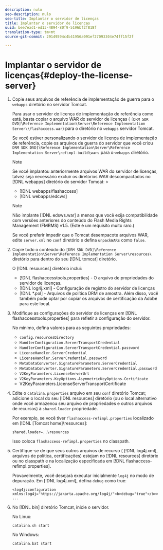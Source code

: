 ```yaml
---
description: nulo
seo-description: nulo
seo-title: Implantar o servidor de licenças
title: Implantar o servidor de licenças
uuid: bee7ead1-ed13-4894-80f9-5196bf2f818f
translation-type: tm+mt
source-git-commit: 29149594c4b41956a091ef27093304e74ff15f2f

---
```



# Implantar o servidor de licenças{#deploy-the-license-server}

1. Copie seus arquivos de referência de implementação de guerra para o `webapps` diretório no servidor Tomcat.

   Para usar o servidor de licença de implementação de referência como está, basta copiar o arquivo WAR do servidor de licenças ( `[DRM SDK DVD]\Reference Implementation\Server\Reference Implementation Server\\flashaccess.war`) para o diretório no `webapps` servidor Tomcat.

   Se você estiver personalizando o servidor de licença de implementação de referência, copie os arquivos de guerra do servidor que você criou `DRM SDK DVD]\Reference Implementation\Server\Reference Implementation Server\refimpl-build\wars` para o `webapps` diretório.

   >[!NOTE]
   >
   >Se você implantou anteriormente arquivos WAR do servidor de licenças, talvez seja necessário excluir os diretórios WAR descompactados no [!DNL webapps] diretório do servidor Tomcat:        >
   >
   >* [!DNL webapps/flashaccess]
   >* [!DNL webapps/edcws]


   >[!NOTE]
   >
   >Não implante [!DNL edsws.war] a menos que você exija compatibilidade com versões anteriores do conteúdo do Flash Media Rights Management (FMRMS) v1.5. (Este é um requisito muito raro.)
   >
   >Se você preferir impedir que o Tomcat desempacote arquivos WAR, edite `server.xml` no `conf` diretório e defina `unpackWARs` como `false`.

1. Copie todo o conteúdo do `[DRM SDK DVD]\Reference Implementation\Server\Reference Implementation Server\resources\` diretório para dentro do seu [!DNL tomcat] diretório.

   O [!DNL resources] diretório inclui:

   * [!DNL flashaccesstools.properties] - O arquivo de propriedades do servidor de licenças.
   * [!DNL log4j.xml] - Configuração de registro do servidor de licenças
   * [!DNL *.pol] - Arquivos de política DRM de amostra.
   Além disso, você também pode optar por copiar os arquivos de certificação da Adobe para este local.

1. Modifique as configurações do servidor de licenças em [!DNL flashaccesstools.properties] para refletir a configuração do servidor.

   No mínimo, defina valores para as seguintes propriedades:

   * `config.resourcesDirectory`
   * `HandlerConfiguration.ServerTransportCredential`
   * `HandlerConfiguration.ServerTransportCredential.password`
   * `LicenseHandler.ServerCredential`
   * `LicenseHandler.ServerCredential.password`
   * `MetaDataConverter.SignatureParameters.ServerCredential`
   * `MetaDataConverter.SignatureParameters.ServerCredential.password`
   * `V2KeyParameters.LicenseServerUrl`
   * `V2KeyParameters.KeyOptions.AsymmetricKeyOptions.Certificate`
   * V2KeyParameters.LicenseServerTransportCertificate

1. Edite o `catalina.properties` arquivo em seu `conf` diretório Tomcat; adicione o local do seu [!DNL resources] diretório (ou o local alternativo onde você armazenou seu arquivo de propriedades e outros arquivos de recursos) à `shared.loader` propriedade.

   Por exemplo, se você tiver `flashaccess-refimpl.properties` localizado em [!DNL [Tomcat home]\resources\]:

   ```
   shared.loader=..\resources
   ```

   Isso coloca `flashaccess-refimpl.properties` no classpath.
1. Certifique-se de que seus outros arquivos de recurso ( [!DNL log4j.xml], arquivos de política, certificações) estejam no [!DNL resources] diretório ou no classpath e na localização especificada em [!DNL flashaccess-refimpl.properties].

   Provavelmente, você desejará executar inicialmente `log4j` no modo de depuração. Em [!DNL log4j.xml], defina `debug` como true:

   ```
   <log4j:configuration xmlns:log4j="https://jakarta.apache.org/log4j/"<b>debug="true"</b>>
   ...
   ```

1. No [!DNL bin] diretório Tomcat, inicie o servidor.

   No Linux:

   ```
   catalina.sh start
   ```

   No Windows:

   ```
   catalina.bat start
   ```
